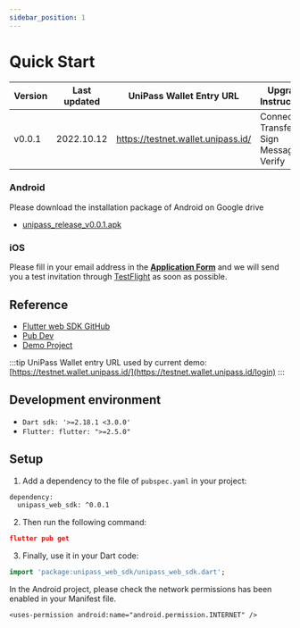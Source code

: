 ```yaml
---
sidebar_position: 1
---
```


# Quick Start

| Version | Last updated | UniPass Wallet Entry URL | Upgrade Instructions |
| --- | --- | --- | --- |
| v0.0.1 | 2022.10.12 | https://testnet.wallet.unipass.id/ | Connect / Transfer / Sign Message & Verify |

### Android

Please download the installation package of Android on Google drive
* [unipass_release_v0.0.1.apk](https://drive.google.com/file/d/1LZjZmMPTsDqSxeX9EVnVRMZH28rsLQAU/view?usp=sharing)

### iOS

Please fill in your email address in the [**Application Form**](https://mtf0xus26cg.typeform.com/to/fKTDqMa8) and we will send you a test invitation through [TestFlight](https://apps.apple.com/us/app/testflight/id899247664) as soon as possible. 

## Reference

- [Flutter web SDK GitHub](https://github.com/UniPassID/unipass-flutter-web-sdk)
- [Pub Dev](https://pub.dev/packages/unipass_web_sdk)
- [Demo Project](https://github.com/UniPassID/unipass-flutter-web-sdk/tree/master/example)

:::tip
UniPass Wallet entry URL used by current demo: [https://testnet.wallet.unipass.id/](https://testnet.wallet.unipass.id/login)
:::

## Development environment

- `Dart sdk: '>=2.18.1 <3.0.0'`
- `Flutter: flutter: ">=2.5.0"`

## Setup

1. Add a dependency to the file of `pubspec.yaml` in your project:

```xml
dependency:
  unipass_web_sdk: ^0.0.1
```

2. Then run the following command:

```json
flutter pub get
```

3. Finally, use it in your Dart code:

```dart
import 'package:unipass_web_sdk/unipass_web_sdk.dart';
```

In the Android project, please check the network permissions has been enabled in your Manifest file.

`<uses-permission android:name="android.permission.INTERNET" />`